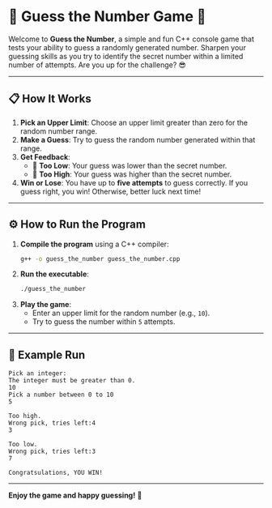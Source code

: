 # 🎯 Guess the Number Game 🎯

Welcome to **Guess the Number**, a simple and fun C++ console game that tests your ability to guess a randomly generated number. Sharpen your guessing skills as you try to identify the secret number within a limited number of attempts. Are you up for the challenge? 😎

---

## 📋 How It Works
1. **Pick an Upper Limit**: Choose an upper limit greater than zero for the random number range.
2. **Make a Guess**: Try to guess the random number generated within that range.
3. **Get Feedback**:
   - 🔻 **Too Low**: Your guess was lower than the secret number.
   - 🔺 **Too High**: Your guess was higher than the secret number.
4. **Win or Lose**: You have up to **five attempts** to guess correctly. If you guess right, you win! Otherwise, better luck next time!

---

## ⚙️ How to Run the Program
1. **Compile the program** using a C++ compiler:
   ```bash
   g++ -o guess_the_number guess_the_number.cpp

2. **Run the executable**:
   ```bash
   ./guess_the_number
   ```
3. **Play the game**:
   - Enter an upper limit for the random number (e.g., `10`).
   - Try to guess the number within `5` attempts.

---

## 🚀 Example Run
```
Pick an integer:
The integer must be greater than 0.
10
Pick a number between 0 to 10
5

Too high.
Wrong pick, tries left:4
3

Too low.
Wrong pick, tries left:3
7

Congratsulations, YOU WIN!
```

---

**Enjoy the game and happy guessing!** 🎉
